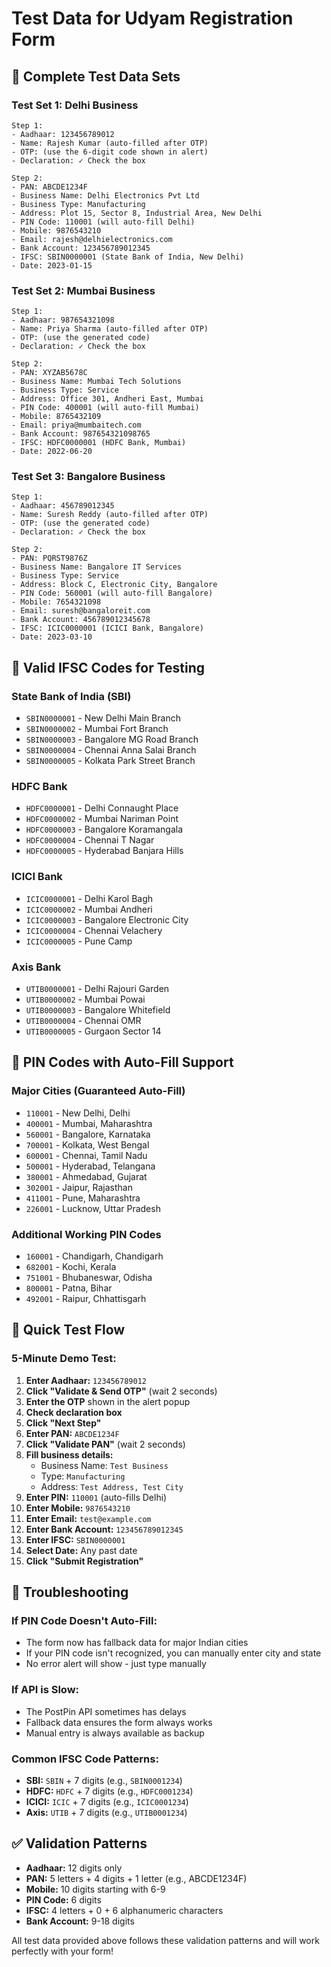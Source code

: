 # Test Data for Udyam Registration Form

## 🧪 Complete Test Data Sets

### Test Set 1: Delhi Business
```
Step 1:
- Aadhaar: 123456789012
- Name: Rajesh Kumar (auto-filled after OTP)
- OTP: (use the 6-digit code shown in alert)
- Declaration: ✓ Check the box

Step 2:
- PAN: ABCDE1234F
- Business Name: Delhi Electronics Pvt Ltd
- Business Type: Manufacturing
- Address: Plot 15, Sector 8, Industrial Area, New Delhi
- PIN Code: 110001 (will auto-fill Delhi)
- Mobile: 9876543210
- Email: rajesh@delhielectronics.com
- Bank Account: 123456789012345
- IFSC: SBIN0000001 (State Bank of India, New Delhi)
- Date: 2023-01-15
```

### Test Set 2: Mumbai Business
```
Step 1:
- Aadhaar: 987654321098
- Name: Priya Sharma (auto-filled after OTP)
- OTP: (use the generated code)
- Declaration: ✓ Check the box

Step 2:
- PAN: XYZAB5678C
- Business Name: Mumbai Tech Solutions
- Business Type: Service
- Address: Office 301, Andheri East, Mumbai
- PIN Code: 400001 (will auto-fill Mumbai)
- Mobile: 8765432109
- Email: priya@mumbaitech.com
- Bank Account: 987654321098765
- IFSC: HDFC0000001 (HDFC Bank, Mumbai)
- Date: 2022-06-20
```

### Test Set 3: Bangalore Business
```
Step 1:
- Aadhaar: 456789012345
- Name: Suresh Reddy (auto-filled after OTP)
- OTP: (use the generated code)
- Declaration: ✓ Check the box

Step 2:
- PAN: PQRST9876Z
- Business Name: Bangalore IT Services
- Business Type: Service
- Address: Block C, Electronic City, Bangalore
- PIN Code: 560001 (will auto-fill Bangalore)
- Mobile: 7654321098
- Email: suresh@bangaloreit.com
- Bank Account: 456789012345678
- IFSC: ICIC0000001 (ICICI Bank, Bangalore)
- Date: 2023-03-10
```

## 🏦 Valid IFSC Codes for Testing

### State Bank of India (SBI)
- `SBIN0000001` - New Delhi Main Branch
- `SBIN0000002` - Mumbai Fort Branch
- `SBIN0000003` - Bangalore MG Road Branch
- `SBIN0000004` - Chennai Anna Salai Branch
- `SBIN0000005` - Kolkata Park Street Branch

### HDFC Bank
- `HDFC0000001` - Delhi Connaught Place
- `HDFC0000002` - Mumbai Nariman Point
- `HDFC0000003` - Bangalore Koramangala
- `HDFC0000004` - Chennai T Nagar
- `HDFC0000005` - Hyderabad Banjara Hills

### ICICI Bank
- `ICIC0000001` - Delhi Karol Bagh
- `ICIC0000002` - Mumbai Andheri
- `ICIC0000003` - Bangalore Electronic City
- `ICIC0000004` - Chennai Velachery
- `ICIC0000005` - Pune Camp

### Axis Bank
- `UTIB0000001` - Delhi Rajouri Garden
- `UTIB0000002` - Mumbai Powai
- `UTIB0000003` - Bangalore Whitefield
- `UTIB0000004` - Chennai OMR
- `UTIB0000005` - Gurgaon Sector 14

## 📍 PIN Codes with Auto-Fill Support

### Major Cities (Guaranteed Auto-Fill)
- `110001` - New Delhi, Delhi
- `400001` - Mumbai, Maharashtra
- `560001` - Bangalore, Karnataka
- `700001` - Kolkata, West Bengal
- `600001` - Chennai, Tamil Nadu
- `500001` - Hyderabad, Telangana
- `380001` - Ahmedabad, Gujarat
- `302001` - Jaipur, Rajasthan
- `411001` - Pune, Maharashtra
- `226001` - Lucknow, Uttar Pradesh

### Additional Working PIN Codes
- `160001` - Chandigarh, Chandigarh
- `682001` - Kochi, Kerala
- `751001` - Bhubaneswar, Odisha
- `800001` - Patna, Bihar
- `492001` - Raipur, Chhattisgarh

## 🎯 Quick Test Flow

### 5-Minute Demo Test:
1. **Enter Aadhaar:** `123456789012`
2. **Click "Validate & Send OTP"** (wait 2 seconds)
3. **Enter the OTP** shown in the alert popup
4. **Check declaration box**
5. **Click "Next Step"**
6. **Enter PAN:** `ABCDE1234F`
7. **Click "Validate PAN"** (wait 2 seconds)
8. **Fill business details:**
   - Business Name: `Test Business`
   - Type: `Manufacturing`
   - Address: `Test Address, Test City`
9. **Enter PIN:** `110001` (auto-fills Delhi)
10. **Enter Mobile:** `9876543210`
11. **Enter Email:** `test@example.com`
12. **Enter Bank Account:** `123456789012345`
13. **Enter IFSC:** `SBIN0000001`
14. **Select Date:** Any past date
15. **Click "Submit Registration"**

## 🔧 Troubleshooting

### If PIN Code Doesn't Auto-Fill:
- The form now has fallback data for major Indian cities
- If your PIN code isn't recognized, you can manually enter city and state
- No error alert will show - just type manually

### If API is Slow:
- The PostPin API sometimes has delays
- Fallback data ensures the form always works
- Manual entry is always available as backup

### Common IFSC Code Patterns:
- **SBI:** `SBIN` + 7 digits (e.g., `SBIN0001234`)
- **HDFC:** `HDFC` + 7 digits (e.g., `HDFC0001234`)
- **ICICI:** `ICIC` + 7 digits (e.g., `ICIC0001234`)
- **Axis:** `UTIB` + 7 digits (e.g., `UTIB0001234`)

## ✅ Validation Patterns

- **Aadhaar:** 12 digits only
- **PAN:** 5 letters + 4 digits + 1 letter (e.g., ABCDE1234F)
- **Mobile:** 10 digits starting with 6-9
- **PIN Code:** 6 digits
- **IFSC:** 4 letters + 0 + 6 alphanumeric characters
- **Bank Account:** 9-18 digits

All test data provided above follows these validation patterns and will work perfectly with your form!
